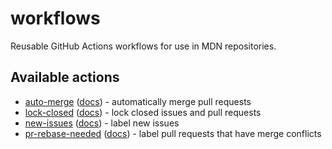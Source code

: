 # workflows

Reusable GitHub Actions workflows for use in MDN repositories.

## Available actions

- [auto-merge](.github/workflows/auto-merge.yml) ([docs](docs/auto-merge.md)) - automatically merge pull requests
- [lock-closed](.github/workflows/lock-closed.yml) ([docs](docs/lock-closed.md)) - lock closed issues and pull requests
- [new-issues](.github/workflows/new-issues.yml) ([docs](docs/new-issues.md)) - label new issues
- [pr-rebase-needed](.github/workflows/pr-rebase-needed.yml) ([docs](docs/pr-rebase-needed.md)) - label pull requests that have merge conflicts
